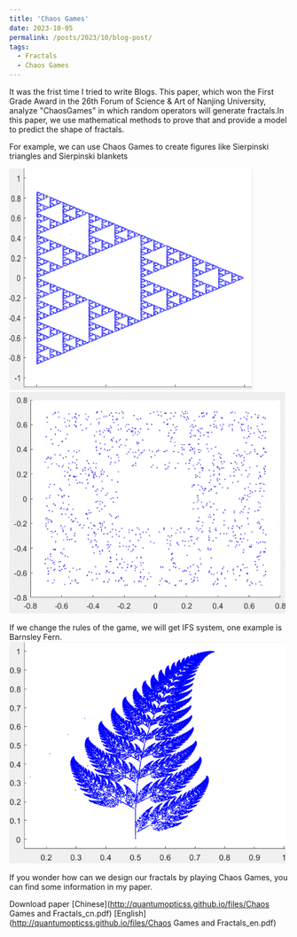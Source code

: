 ```yaml
---
title: 'Chaos Games'
date: 2023-10-05
permalink: /posts/2023/10/blog-post/
tags:
  - Fractals
  - Chaos Games
---
```


It was the frist time I tried to write Blogs. This paper, which won the First Grade Award in the 26th Forum of Science & Art of Nanjing University, analyze "ChaosGames" in which random operators will generate fractals.In this paper, we use mathematical methods to prove that and provide a model to predict the shape of fractals. 

For example, we can use Chaos Games to create figures like Sierpinski triangles and Sierpinski blankets

<img src='/images/ChaosGames.png' alt="Sierpinski triangles"> <img src='/images/ChaosGames.gif' alt="Sierpinski blankets">

If we change the rules of the game, we will get IFS system, one example is Barnsley Fern.
<img src='/images/IFS.png' alt="Barnsley Fern"> 

If you wonder how can we design our fractals by playing Chaos Games, you can find some information in my paper.

Download paper [Chinese](http://quantumopticss.github.io/files/Chaos Games and Fractals_cn.pdf) [English](http://quantumopticss.github.io/files/Chaos Games and Fractals_en.pdf) 